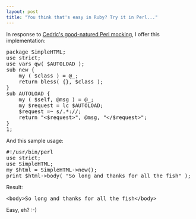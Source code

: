 ```yaml
---
layout: post
title: "You think that's easy in Ruby? Try it in Perl..."
---
```




<p>In response to <a href="http://freeroller.net/page/cbeust/20021027">Cedric's good-natured Perl mocking</a>, I offer this implementation:</p>

<pre>
package SimpleHTML;
use strict;
use vars qw( $AUTOLOAD );
sub new {
    my ( $class ) = @_;
    return bless( {}, $class );
}
sub AUTOLOAD {
    my ( $self, @msg ) = @_;
    my $request = lc $AUTOLOAD;
    $request =~ s/.*://;
    return "&lt;$request&gt;", @msg, "&lt;/$request&gt;";
}
1;
</pre>

<p>And this sample usage:</p>

<pre>
#!/usr/bin/perl
use strict;
use SimpleHTML;
my $html = SimpleHTML->new();
print $html->body( "So long and thanks for all the fish" );
</pre>

<p>Result:</p>

<pre>
&lt;body&gt;So long and thanks for all the fish&lt;/body&gt;
</pre>

<p>Easy, eh? :-)</p>


